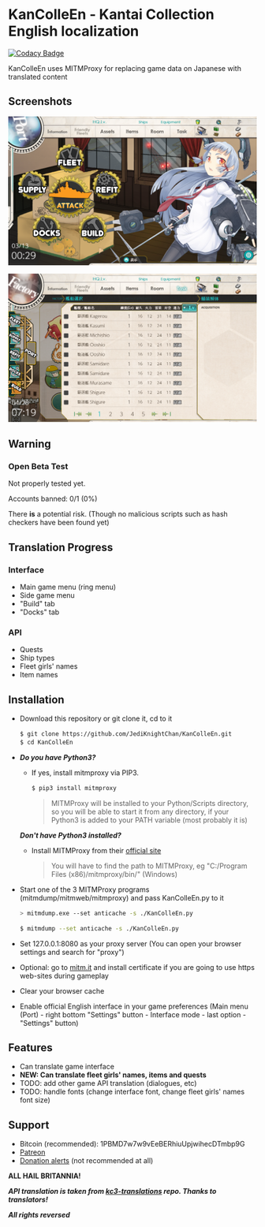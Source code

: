 # KanColleEn - Kantai Collection English localization

[![Codacy Badge](https://api.codacy.com/project/badge/Grade/2efe0aa618504afc8a2943f90d9975e9)](https://app.codacy.com/app/JediKnightChan/KanColleEn?utm_source=github.com&utm_medium=referral&utm_content=JediKnightChan/KanColleEn&utm_campaign=Badge_Grade_Dashboard)

KanColleEn uses MITMProxy for replacing game data on Japanese with translated content

## Screenshots

![Preview 1](./screenshots/1.png)

![Preview 2](./screenshots/2.png)

## Warning

### Open Beta Test

Not properly tested yet.

Accounts banned: 0/1 (0%)

There **is** a potential risk. (Though no malicious
scripts such as hash checkers have been found yet)

## Translation Progress

### Interface
-   Main game menu (ring menu)
-   Side game menu
-   "Build" tab
-   "Docks" tab

### API
-   Quests
-   Ship types
-   Fleet girls' names
-   Item names

## Installation

-   Download this repository or git clone it, cd to it

    ```sh
    $ git clone https://github.com/JediKnightChan/KanColleEn.git
    $ cd KanColleEn
    ```

-   ***Do you have Python3?***

    -   If yes, install mitmproxy via PIP3. 
        ```sh
        $ pip3 install mitmproxy
        ```
        > MITMProxy will be installed to your Python/Scripts directory, so you will be able to start it from any directory,
        > if your Python3 is added to your PATH variable (most probably it is)

    ***Don't have Python3 installed?***

    -   Install MITMProxy from their [official site](https://mitmproxy.org/ "link title")

        > You will have to find the path to MITMProxy, eg "C:/Program Files (x86)/mitmproxy/bin/" (Windows)

-   Start one of the 3 MITMProxy programs (mitmdump/mitmweb/mitmproxy) and pass KanColleEn.py to it
    ```sh
    > mitmdump.exe --set anticache -s ./KanColleEn.py
    ```
    ```sh
    $ mitmdump --set anticache -s ./KanColleEn.py
    ```

-   Set 127.0.0.1:8080 as your proxy server
    (You can open your browser settings and search for "proxy")

-   Optional: go to [mitm.it](http://mitm.it/ "link title") and install certificate
    if you are going to use https web-sites during gameplay

-   Clear your browser cache

-   Enable official English interface in your game preferences
    (Main menu (Port) - right bottom "Settings" button - Interface mode - last option - "Settings" button)

## Features

-   Can translate game interface
-   **NEW: Can translate fleet girls' names, items and quests**
-   TODO: add other game API translation (dialogues, etc)
-   TODO: handle fonts (change interface font, change fleet girls' names font size)

## Support
-   Bitcoin (recommended): 1PBMD7w7w9vEeBERhiuUpjwihecDTmbp9G
-   [Patreon](https://www.patreon.com/jediknightchannel)
-   [Donation alerts](https://www.donationalerts.com/r/jediknightchannel) (not recommended at all)

**ALL HAIL BRITANNIA!**

***API translation is taken from 
[kc3-translations](https://github.com/KC3Kai/kc3-translations/tree/4b655609e1c5290d28700d6aabd5eeb1a6938f26) 
repo. Thanks to translators!***

***All rights reversed***